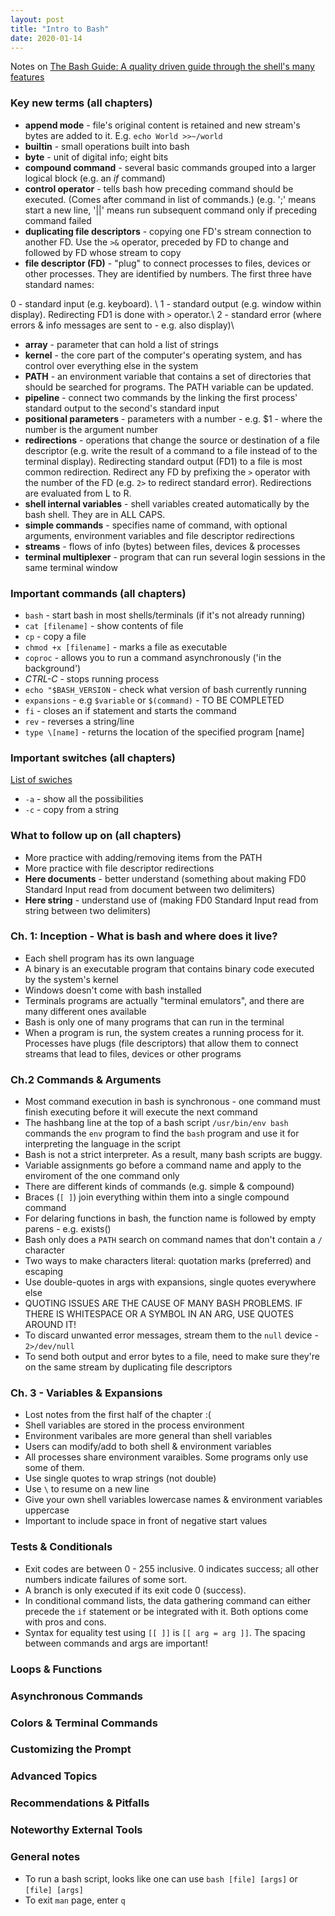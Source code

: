 ```yaml
---
layout: post
title: "Intro to Bash"
date: 2020-01-14
---
```


Notes on [The Bash Guide: A quality driven guide through the shell's many features](https://guide.bash.academy/#toc0)

### Key new terms (all chapters)
* **append mode** - file's original content is retained and new stream's bytes are added to it. E.g. `echo World >>~/world`
* **builtin** - small operations built into bash
* **byte** - unit of digital info; eight bits
* **compound command** - several basic commands grouped into a larger logical block (e.g. an *if* command)
* **control operator** - tells bash how preceding command should be executed. (Comes after command in list of commands.) (e.g. ';' means start a new line, '||' means run subsequent command only if preceding command failed
* **duplicating file descriptors** - copying one FD's stream connection to another FD. Use the `>&` operator, preceded by FD to change and followed by FD whose stream to copy
* **file descriptor (FD)** - "plug" to connect processes to files, devices or other processes. They are identified by numbers. The first three have standard names:

0 - standard input (e.g. keyboard). \\
1 - standard output (e.g. window within display). Redirecting FD1 is done with `>` operator.\\
2 - standard error (where errors & info messages are sent to - e.g. also display)\\

* **array** - parameter that can hold a list of strings
* **kernel** - the core part of the computer's operating system, and has control over everything else in the system
* **PATH** - an environment variable that contains a set of directories that should be searched for programs. The PATH variable can be updated. 
* **pipeline** - connect two commands by the linking the first process' standard output to the second's standard input
* **positional parameters** - parameters with a number - e.g. $1 - where the number is the argument number
* **redirections** - operations that change the source or destination of a file descriptor (e.g. write the result of a command to a file instead of to the terminal display). Redirecting standard output (FD1) to a file is most common redirection. Redirect any FD by prefixing the `>` operator with the number of the FD (e.g. `2>` to redirect standard error). Redirections are evaluated from L to R.
* **shell internal variables** - shell variables created automatically by the bash shell. They are in ALL CAPS. 
* **simple commands** - specifies name of command, with optional arguments, environment variables and file descriptor redirections
* **streams** - flows of info (bytes) between files, devices & processes
* **terminal multiplexer** - program that can run several login sessions in the same terminal window 

### Important commands (all chapters)
* `bash` - start  bash in most shells/terminals (if it's not already running)
* `cat [filename]` - show contents of file
* `cp` - copy a file
* `chmod +x [filename]` - marks a file as executable
* `coproc` - allows you to run a command asynchronously ('in the background')
* *CTRL-C* - stops running process 
* `echo "$BASH_VERSION` - check what version of bash currently running
* `expansions` - e.g `$variable` or `$(command)` - TO BE COMPLETED
* `fi` - closes an if statement and starts the command
* `rev` - reverses a string/line
* `type \[name]` - returns the location of the specified program \[name]

### Important switches (all chapters)
[List of swiches](https://www.tldp.org/LDP/abs/html/options.html)
* `-a` - show all the possibilities
* `-c` - copy from a string

### What to follow up on (all chapters)
* More practice with adding/removing items from the PATH
* More practice with file descriptor redirections 
* **Here documents** - better understand (something about making FD0 Standard Input read from document between two delimiters)
* **Here string** - understand use of (making FD0 Standard Input read from string between two delimiters)

### Ch. 1: Inception - What is bash and where does it live? 
* Each shell program has its own language
* A binary is an executable program that contains binary code executed by the system's kernel
* Windows doesn't come with bash installed
* Terminals programs are actually "terminal emulators", and there are many different ones available
* Bash is only one of many programs that can run in the terminal
* When a program is run, the system creates a running process for it. Processes have plugs (file descriptors) that allow them to connect streams that lead to files, devices or other programs

### Ch.2  Commands & Arguments
* Most command execution in bash is synchronous - one command must finish executing before it will execute the next command 
* The hashbang line at the top of a bash script `/usr/bin/env bash` commands the `env` program to find the `bash` program 
and use it for interpreting the language in the script
* Bash is not a strict interpreter. As a result, many bash scripts are buggy.
* Variable assignments go before a command name and apply to the enviroment of the one command only
* There are different kinds of commands (e.g. simple & compound)
* Braces (`[ ]`) join everything within them into a single compound command
* For delaring functions in bash, the function name is followed by empty parens - e.g. exists()
* Bash only does a `PATH` search on command names that don't contain a `/` character
* Two ways to make characters literal: quotation marks (preferred) and escaping
* Use double-quotes in args with expansions, single quotes everywhere else
* QUOTING ISSUES ARE THE CAUSE OF MANY BASH PROBLEMS. IF THERE IS WHITESPACE OR A SYMBOL IN AN ARG, USE QUOTES AROUND IT!
* To discard unwanted error messages, stream them to the `null` device - `2>/dev/null`
* To send both output and error bytes to a file, need to make sure they're on the same stream by duplicating file descriptors

### Ch. 3 - Variables & Expansions
* Lost notes from the first half of the chapter :( 
* Shell variables are stored in the process environment 
* Environment varibales are more general than shell variables
* Users can modify/add to both shell & environment variables
* All processes share environment varaibles. Some programs only use some of them. 
* Use single quotes to wrap strings (not double)
* Use `\` to resume on a new line
* Give your own shell variables lowercase names & environment variables uppercase
* Important to include space in front of negative start values

### Tests & Conditionals
* Exit codes are between 0 - 255 inclusive. 0 indicates success; all other numbers indicate failures of some sort.
* A branch is only executed if its exit code 0 (success).
* In conditional command lists, the data gathering command can either precede the `if` statement or be integrated with it. Both options come with pros and cons. 
* Syntax for equality test using `[[ ]]` is `[[ arg = arg ]]`. The spacing between commands and args are important!



### Loops & Functions

### Asynchronous Commands

### Colors & Terminal Commands

### Customizing the Prompt

### Advanced Topics

### Recommendations & Pitfalls

### Noteworthy External Tools

### General notes
* To run a bash script, looks like one can use `bash [file] [args]` or `[file] [args]`
* To exit `man` page, enter `q`
